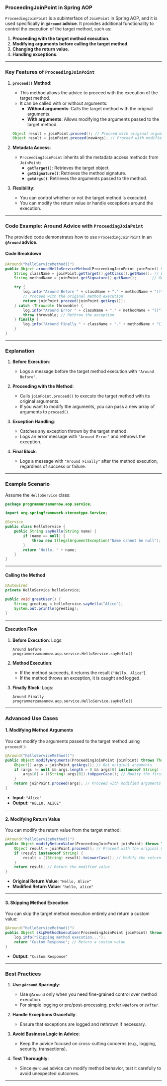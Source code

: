 ### **ProceedingJoinPoint in Spring AOP**

`ProceedingJoinPoint` is a subinterface of `JoinPoint` in Spring AOP, and it is used specifically in **`@Around` advice**. It provides additional functionality to control the execution of the target method, such as:

1. **Proceeding with the target method execution**.
2. **Modifying arguments before calling the target method**.
3. **Changing the return value**.
4. **Handling exceptions**.

---

### **Key Features of `ProceedingJoinPoint`**

1. **`proceed()` Method**:
   - This method allows the advice to proceed with the execution of the target method.
   - It can be called with or without arguments:
     - **Without arguments**: Calls the target method with the original arguments.
     - **With arguments**: Allows modifying the arguments passed to the target method.

   ```java
   Object result = joinPoint.proceed(); // Proceed with original arguments
   Object result = joinPoint.proceed(newArgs); // Proceed with modified arguments
   ```

2. **Metadata Access**:
   - `ProceedingJoinPoint` inherits all the metadata access methods from `JoinPoint`:
     - **`getTarget()`**: Retrieves the target object.
     - **`getSignature()`**: Retrieves the method signature.
     - **`getArgs()`**: Retrieves the arguments passed to the method.

3. **Flexibility**:
   - You can control whether or not the target method is executed.
   - You can modify the return value or handle exceptions around the execution.

---

### **Code Example: Around Advice with `ProceedingJoinPoint`**

The provided code demonstrates how to use `ProceedingJoinPoint` in an **`@Around` advice**.

#### **Code Breakdown**

```java
@Around("helloServiceMethod()")
public Object aroundHelloServiceMethod(ProceedingJoinPoint joinPoint) throws Throwable {
    String className = joinPoint.getTarget().getClass().getName(); // Get the class name
    String methodName = joinPoint.getSignature().getName();       // Get the method name

    try {
        log.info("Around Before " + className + "." + methodName + "()"); 
        // Proceed with the original method execution
        return joinPoint.proceed(joinPoint.getArgs());
    } catch (Throwable throwable) {
        log.info("Around Error " + className + "." + methodName + "()");
        throw throwable; // Rethrow the exception
    } finally {
        log.info("Around Finally " + className + "." + methodName + "()");
    }
}
```

---

### **Explanation**

1. **Before Execution**:
   - Logs a message before the target method execution with `"Around Before"`.

2. **Proceeding with the Method**:
   - Calls `joinPoint.proceed()` to execute the target method with its original arguments.
   - If you want to modify the arguments, you can pass a new array of arguments to `proceed()`.

3. **Exception Handling**:
   - Catches any exception thrown by the target method.
   - Logs an error message with `"Around Error"` and rethrows the exception.

4. **Final Block**:
   - Logs a message with `"Around Finally"` after the method execution, regardless of success or failure.

---

### **Example Scenario**

Assume the `HelloService` class:

```java
package programmerzamannow.aop.service;

import org.springframework.stereotype.Service;

@Service
public class HelloService {
    public String sayHello(String name) {
        if (name == null) {
            throw new IllegalArgumentException("Name cannot be null");
        }
        return "Hello, " + name;
    }
}
```

---

#### **Calling the Method**

```java
@Autowired
private HelloService helloService;

public void greetUser() {
    String greeting = helloService.sayHello("Alice");
    System.out.println(greeting);
}
```

---

#### **Execution Flow**

1. **Before Execution**:
   Logs:
   ```
   Around Before programmerzamannow.aop.service.HelloService.sayHello()
   ```

2. **Method Execution**:
   - If the method succeeds, it returns the result (`"Hello, Alice"`).
   - If the method throws an exception, it is caught and logged.

3. **Finally Block**:
   Logs:
   ```
   Around Finally programmerzamannow.aop.service.HelloService.sayHello()
   ```

---

### **Advanced Use Cases**

#### **1. Modifying Method Arguments**

You can modify the arguments passed to the target method using `proceed()`:

```java
@Around("helloServiceMethod()")
public Object modifyArguments(ProceedingJoinPoint joinPoint) throws Throwable {
    Object[] args = joinPoint.getArgs(); // Get original arguments
    if (args != null && args.length > 0 && args[0] instanceof String) {
        args[0] = ((String) args[0]).toUpperCase(); // Modify the first argument
    }
    return joinPoint.proceed(args); // Proceed with modified arguments
}
```

- **Input**: `"Alice"`
- **Output**: `"HELLO, ALICE"`

---

#### **2. Modifying Return Value**

You can modify the return value from the target method:

```java
@Around("helloServiceMethod()")
public Object modifyReturnValue(ProceedingJoinPoint joinPoint) throws Throwable {
    Object result = joinPoint.proceed(); // Proceed with the original method
    if (result instanceof String) {
        result = ((String) result).toLowerCase(); // Modify the return value
    }
    return result; // Return the modified value
}
```

- **Original Return Value**: `"Hello, Alice"`
- **Modified Return Value**: `"hello, alice"`

---

#### **3. Skipping Method Execution**

You can skip the target method execution entirely and return a custom value:

```java
@Around("helloServiceMethod()")
public Object skipMethodExecution(ProceedingJoinPoint joinPoint) throws Throwable {
    log.info("Skipping method execution...");
    return "Custom Response"; // Return a custom value
}
```

- **Output**: `"Custom Response"`

---

### **Best Practices**

1. **Use `@Around` Sparingly**:
   - Use `@Around` only when you need fine-grained control over method execution.
   - For simple logging or pre/post-processing, prefer `@Before` or `@After`.

2. **Handle Exceptions Gracefully**:
   - Ensure that exceptions are logged and rethrown if necessary.

3. **Avoid Business Logic in Advice**:
   - Keep the advice focused on cross-cutting concerns (e.g., logging, security, transactions).

4. **Test Thoroughly**:
   - Since `@Around` advice can modify method behavior, test it carefully to avoid unexpected outcomes.

---
 
